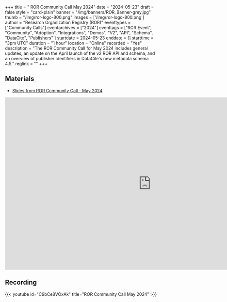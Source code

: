 +++
title = " ROR Community Call May 2024" 
date = "2024-05-23" 
draft = false 
style = "card-plain" 
banner = "/img/banners/ROR_Banner-grey.jpg" 
thumb = "/img/ror-logo-800.png" 
images = ['/img/ror-logo-800.png']
author = "Research Organization Registry (ROR)" 
eventtypes = ["Community Calls"]
eventarchives = ["2024"]
eventtags = ["ROR Event", "Community", "Adoption", "Integrations", "Demos", "V2", "API", "Schema", "DataCite", "Publishers" ]
startdate = 2024-05-23
enddate = []
starttime = "3pm UTC"
duration = "1 hour"
location = "Online"
recorded = "Yes"
description = "The ROR Community Call for May 2024 includes general updates, an update on the April launch of the v2 ROR API and schema, and an overview of publisher identifiers in DataCite's new metadata schema 4.5."
reglink = ""
+++


## Materials

- [Slides from ROR Community Call - May 2024](https://docs.google.com/presentation/d/e/2PACX-1vQySFVOSqvV771nvihif25UePSeMCtJGic2Imp337tqB1rQ5UMJdrm5sPVhheDBYNbWextCpYUQWU1C/pub?start=false&loop=false&delayms=3000)

<iframe src="https://docs.google.com/presentation/d/e/2PACX-1vQySFVOSqvV771nvihif25UePSeMCtJGic2Imp337tqB1rQ5UMJdrm5sPVhheDBYNbWextCpYUQWU1C/embed?start=false&loop=false&delayms=3000" frameborder="0" width="960" height="569" allowfullscreen="true" mozallowfullscreen="true" webkitallowfullscreen="true"></iframe>

## Recording

{{< youtube id="C9bCe8VOxAk" title="ROR Community Call May 2024" >}}
